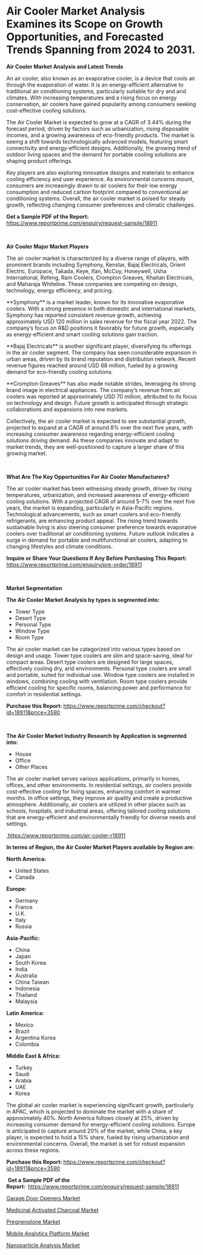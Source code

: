 <p><h1>Air Cooler Market Analysis Examines its Scope on Growth Opportunities, and Forecasted Trends Spanning from 2024 to 2031.</h1></p><p><strong>Air Cooler Market Analysis and Latest Trends</strong></p>
<p><p>An air cooler, also known as an evaporative cooler, is a device that cools air through the evaporation of water. It is an energy-efficient alternative to traditional air conditioning systems, particularly suitable for dry and arid climates. With increasing temperatures and a rising focus on energy conservation, air coolers have gained popularity among consumers seeking cost-effective cooling solutions.</p><p>The Air Cooler Market is expected to grow at a CAGR of 3.44% during the forecast period, driven by factors such as urbanization, rising disposable incomes, and a growing awareness of eco-friendly products. The market is seeing a shift towards technologically advanced models, featuring smart connectivity and energy-efficient designs. Additionally, the growing trend of outdoor living spaces and the demand for portable cooling solutions are shaping product offerings. </p><p>Key players are also exploring innovative designs and materials to enhance cooling efficiency and user experience. As environmental concerns mount, consumers are increasingly drawn to air coolers for their low energy consumption and reduced carbon footprint compared to conventional air conditioning systems. Overall, the air cooler market is poised for steady growth, reflecting changing consumer preferences and climatic challenges.</p></p>
<p><strong>Get a Sample PDF of the Report:&nbsp;</strong> <a href="https://www.reportprime.com/enquiry/request-sample/18911?utm_campaign=57&utm_medium=2&utm_source=Github&utm_content=ia&utm_term=22112024&utm_id=air-cooler">https://www.reportprime.com/enquiry/request-sample/18911</a></p>
<p>&nbsp;</p>
<p><strong>Air Cooler Major Market Players</strong></p>
<p><p>The air cooler market is characterized by a diverse range of players, with prominent brands including Symphony, Kenstar, Bajaj Electricals, Orient Electric, Europace, Takada, Keye, Ifan, McCoy, Honeywell, Usha International, Refeng, Ram Coolers, Crompton Greaves, Khaitan Electricals, and Maharaja Whiteline. These companies are competing on design, technology, energy efficiency, and pricing.</p><p>**Symphony** is a market leader, known for its innovative evaporative coolers. With a strong presence in both domestic and international markets, Symphony has reported consistent revenue growth, achieving approximately USD 120 million in sales revenue for the fiscal year 2022. The company’s focus on R&D positions it favorably for future growth, especially as energy-efficient and smart cooling solutions gain traction.</p><p>**Bajaj Electricals** is another significant player, diversifying its offerings in the air cooler segment. The company has seen considerable expansion in urban areas, driven by its brand reputation and distribution network. Recent revenue figures reached around USD 88 million, fueled by a growing demand for eco-friendly cooling solutions.</p><p>**Crompton Greaves** has also made notable strides, leveraging its strong brand image in electrical appliances. The company’s revenue from air coolers was reported at approximately USD 70 million, attributed to its focus on technology and design. Future growth is anticipated through strategic collaborations and expansions into new markets.</p><p>Collectively, the air cooler market is expected to see substantial growth, projected to expand at a CAGR of around 8% over the next five years, with increasing consumer awareness regarding energy-efficient cooling solutions driving demand. As these companies innovate and adapt to market trends, they are well-positioned to capture a larger share of this growing market.</p></p>
<p>&nbsp;</p>
<p><strong>What Are The Key Opportunities For Air Cooler Manufacturers?</strong></p>
<p><p>The air cooler market has been witnessing steady growth, driven by rising temperatures, urbanization, and increased awareness of energy-efficient cooling solutions. With a projected CAGR of around 5-7% over the next five years, the market is expanding, particularly in Asia-Pacific regions. Technological advancements, such as smart coolers and eco-friendly refrigerants, are enhancing product appeal. The rising trend towards sustainable living is also steering consumer preference towards evaporative coolers over traditional air conditioning systems. Future outlook indicates a surge in demand for portable and multifunctional air coolers, adapting to changing lifestyles and climate conditions.</p></p>
<p><strong>Inquire or Share Your Questions If Any Before Purchasing This Report:</strong> <a href="https://www.reportprime.com/enquiry/pre-order/18911?utm_campaign=57&utm_medium=2&utm_source=Github&utm_content=ia&utm_term=22112024&utm_id=air-cooler">https://www.reportprime.com/enquiry/pre-order/18911</a></p>
<p>&nbsp;</p>
<p><strong>Market Segmentation</strong></p>
<p><strong>The Air Cooler Market Analysis by types is segmented into:</strong></p>
<p><ul><li>Tower Type</li><li>Desert Type</li><li>Personal Type</li><li>Window Type</li><li>Room Type</li></ul></p>
<p><p>The air cooler market can be categorized into various types based on design and usage. Tower type coolers are slim and space-saving, ideal for compact areas. Desert type coolers are designed for large spaces, effectively cooling dry, arid environments. Personal type coolers are small and portable, suited for individual use. Window type coolers are installed in windows, combining cooling with ventilation. Room type coolers provide efficient cooling for specific rooms, balancing power and performance for comfort in residential settings.</p></p>
<p><strong>Purchase this Report:&nbsp;</strong><a href="https://www.reportprime.com/checkout?id=18911&price=3590&utm_campaign=57&utm_medium=2&utm_source=Github&utm_content=ia&utm_term=22112024&utm_id=air-cooler">https://www.reportprime.com/checkout?id=18911&price=3590</a></p>
<p>&nbsp;</p>
<p><strong>The Air Cooler Market Industry Research by Application is segmented into:</strong></p>
<p><ul><li>House</li><li>Office</li><li>Other Places</li></ul></p>
<p><p>The air cooler market serves various applications, primarily in homes, offices, and other environments. In residential settings, air coolers provide cost-effective cooling for living spaces, enhancing comfort in warmer months. In office settings, they improve air quality and create a productive atmosphere. Additionally, air coolers are utilized in other places such as schools, hospitals, and industrial areas, offering tailored cooling solutions that are energy-efficient and environmentally friendly for diverse needs and settings.</p></p>
<p><a href="https://www.reportprime.com/air-cooler-r18911?utm_campaign=57&utm_medium=2&utm_source=Github&utm_content=ia&utm_term=22112024&utm_id=air-cooler">&nbsp;https://www.reportprime.com/air-cooler-r18911</a></p>
<p><strong>In terms of Region, the Air Cooler Market Players available by Region are:</strong></p>
<p>
    <p> <strong> North America: </strong>
        <ul>
            <li>United States</li>
            <li>Canada</li>
        </ul>
        </p> 
    <p> <strong> Europe: </strong>
        <ul>
            <li>Germany</li>
            <li>France</li>
            <li>U.K.</li>
            <li>Italy</li>
            <li>Russia</li>
        </ul>
        </p> 
    <p> <strong> Asia-Pacific: </strong>
        <ul>
            <li>China</li>
            <li>Japan</li>
            <li>South Korea</li>
            <li>India</li>
            <li>Australia</li>
            <li>China Taiwan</li>
            <li>Indonesia</li>
            <li>Thailand</li>
            <li>Malaysia</li>
        </ul>
        </p> 
    <p> <strong> Latin America: </strong>
        <ul>
            <li>Mexico</li>
            <li>Brazil</li>
            <li>Argentina Korea</li>
            <li>Colombia</li>
        </ul>
        </p> 
    <p> <strong> Middle East & Africa: </strong>
        <ul>
            <li>Turkey</li>
            <li>Saudi</li>
            <li>Arabia</li>
            <li>UAE</li>
            <li>Korea</li>
        </ul>
    </p>
    </p>
<p><p>The global air cooler market is experiencing significant growth, particularly in APAC, which is projected to dominate the market with a share of approximately 40%. North America follows closely at 25%, driven by increasing consumer demand for energy-efficient cooling solutions. Europe is anticipated to capture around 20% of the market, while China, a key player, is expected to hold a 15% share, fueled by rising urbanization and environmental concerns. Overall, the market is set for robust expansion across these regions.</p></p>
<p><strong>Purchase this Report: </strong><a href="https://www.reportprime.com/checkout?id=18911&price=3590&utm_campaign=57&utm_medium=2&utm_source=Github&utm_content=ia&utm_term=22112024&utm_id=air-cooler">https://www.reportprime.com/checkout?id=18911&price=3590</a></p>
<p>&nbsp;<strong>Get a Sample PDF of the Report:&nbsp;&nbsp;</strong><a href="https://www.reportprime.com/enquiry/request-sample/18911?utm_campaign=57&utm_medium=2&utm_source=Github&utm_content=ia&utm_term=22112024&utm_id=air-cooler">https://www.reportprime.com/enquiry/request-sample/18911</a></p>
<p><strong></strong></p>
<p><p><a href="https://github.com/AshrafKhan865/Market-Research-Report-List-1/blob/main/garage-door-openers-market.md?utm_campaign=57&utm_medium=2&utm_source=Github&utm_content=ia&utm_term=22112024&utm_id=air-cooler">Garage Door Openers Market</a></p><p><a href="https://issuu.com/reportprime-2/docs/medicinal-activated-charcoal-market_a2e0bff9d0d009?utm_campaign=57&utm_medium=2&utm_source=Github&utm_content=ia&utm_term=22112024&utm_id=air-cooler">Medicinal Activated Charcoal Market</a></p><p><a href="https://issuu.com/reportprime-2/docs/pregnenolone-market-size-2030.pptx_cb1fee677d627f?utm_campaign=57&utm_medium=2&utm_source=Github&utm_content=ia&utm_term=22112024&utm_id=air-cooler">Pregnenolone Market</a></p><p><a href="https://www.linkedin.com/pulse/mobile-analytics-platform-industry-report-market-share-growth-pzyve?utm_campaign=57&utm_medium=2&utm_source=Github&utm_content=ia&utm_term=22112024&utm_id=air-cooler">Mobile Analytics Platform Market</a></p><p><a href="https://github.com/gullattedenna/Market-Research-Report-List-1/blob/main/nanoparticle-analysis-market.md?utm_campaign=57&utm_medium=2&utm_source=Github&utm_content=ia&utm_term=22112024&utm_id=air-cooler">Nanoparticle Analysis Market</a></p></p>